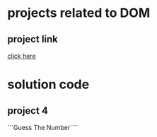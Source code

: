 # projects related to DOM

## project link

[click here](https://stackblitz.com/edit/dom-project-chaiaurcode?file=index.html)

# solution code

## project 4

```Guess The Number````